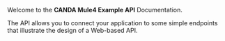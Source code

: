 Welcome to the **CANDA Mule4 Example API** Documentation.

The API allows you to connect your application to some simple endpoints that illustrate the design of a Web-based API.